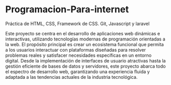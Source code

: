 # Programacion-Para-internet
Práctica de HTML, CSS, Framework de CSS. Git, Javascript y laravel

Este proyecto se centra en el desarrollo de aplicaciones web dinámicas e interactivas, utilizando tecnologías modernas de programación orientadas a la web. El propósito principal es crear un ecosistema funcional que permita a los usuarios interactuar con plataformas diseñadas para resolver problemas reales y satisfacer necesidades específicas en un entorno digital. Desde la implementación de interfaces de usuario atractivas hasta la gestión eficiente de bases de datos y servidores, este proyecto abarca todo el espectro de desarrollo web, garantizando una experiencia fluida y adaptada a las tendencias actuales de la industria tecnológica.
